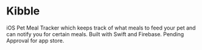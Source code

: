 # Kibble
iOS Pet Meal Tracker which keeps track of what meals to feed your pet and can notify you for certain meals. Built with Swift and Firebase. Pending Approval for app store.
